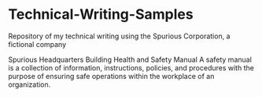 # Technical-Writing-Samples
Repository of my technical writing using the Spurious Corporation, a fictional company

Spurious Headquarters Building Health and Safety Manual
    A safety manual is a collection of information, instructions, policies, and procedures with the purpose of ensuring safe operations within the workplace of an organization. 

